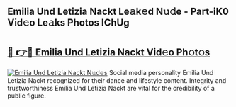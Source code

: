 ## Emilia Und Letizia Nackt Le𝚊k𝚎d N𝚞𝚍e - Part-iK0 Vid𝚎o Le𝚊ks Photos IChUg

# <h2><a href="http://fb43yr.evod.top/?m=Emilia+Und+Letizia+Nackt">🔗 👉🔴 Emilia Und Letizia Nackt Vid𝚎o Ph𝚘t𝚘s</a></h2>

[![Emilia Und Letizia Nackt N𝚞d𝚎s](https://i.imgur.com/8V9OHl7.gif)](http://fb43yr.evod.top/?m=Emilia+Und+Letizia+Nackt)
Social media personality Emilia Und Letizia Nackt recognized for their dance and lifestyle content. Integrity and trustworthiness Emilia Und Letizia Nackt are vital for the credibility of a public figure. 
